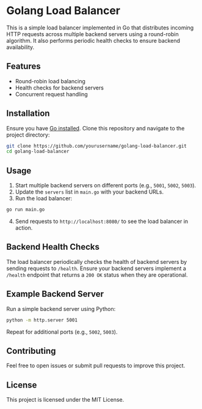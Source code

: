 # Golang Load Balancer

This is a simple load balancer implemented in Go that distributes incoming HTTP requests across multiple backend servers using a round-robin algorithm. It also performs periodic health checks to ensure backend availability.

## Features
- Round-robin load balancing
- Health checks for backend servers
- Concurrent request handling

## Installation
Ensure you have [Go installed](https://go.dev/dl/). Clone this repository and navigate to the project directory:

```sh
git clone https://github.com/yourusername/golang-load-balancer.git
cd golang-load-balancer
```

## Usage
1. Start multiple backend servers on different ports (e.g., `5001`, `5002`, `5003`).
2. Update the `servers` list in `main.go` with your backend URLs.
3. Run the load balancer:

```sh
go run main.go
```

4. Send requests to `http://localhost:8080/` to see the load balancer in action.

## Backend Health Checks
The load balancer periodically checks the health of backend servers by sending requests to `/health`. Ensure your backend servers implement a `/health` endpoint that returns a `200 OK` status when they are operational.

## Example Backend Server
Run a simple backend server using Python:

```sh
python -m http.server 5001
```

Repeat for additional ports (e.g., `5002`, `5003`).

## Contributing
Feel free to open issues or submit pull requests to improve this project.

## License
This project is licensed under the MIT License.

